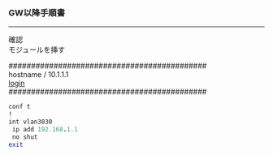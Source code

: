 ### GW以降手順書
-----------------
確認  
モジュールを挿す

############################################  
hostname  / 10.1.1.1  
[login](https://github.com/Dai-Kitawaki/config/edit/master/md-test/readme.md)  
############################################
```rb
conf t
!
int vlan3030
 ip add 192.168.1.1
 no shut
exit
```
